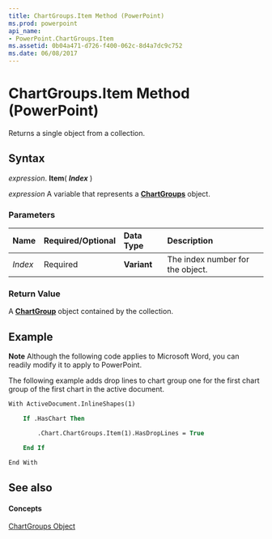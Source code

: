 ```yaml
---
title: ChartGroups.Item Method (PowerPoint)
ms.prod: powerpoint
api_name:
- PowerPoint.ChartGroups.Item
ms.assetid: 0b04a471-d726-f400-062c-8d4a7dc9c752
ms.date: 06/08/2017
---
```



# ChartGroups.Item Method (PowerPoint)

Returns a single object from a collection.


## Syntax

 _expression_. **Item**( **_Index_** )

 _expression_ A variable that represents a **[ChartGroups](PowerPoint.ChartGroups.md)** object.


### Parameters



|**Name**|**Required/Optional**|**Data Type**|**Description**|
|:-----|:-----|:-----|:-----|
| _Index_|Required|**Variant**|The index number for the object.|

### Return Value

A  **[ChartGroup](PowerPoint.ChartGroup.md)** object contained by the collection.


## Example




 **Note**  Although the following code applies to Microsoft Word, you can readily modify it to apply to PowerPoint.

The following example adds drop lines to chart group one for the first chart group of the first chart in the active document.




```vb
With ActiveDocument.InlineShapes(1)

    If .HasChart Then

        .Chart.ChartGroups.Item(1).HasDropLines = True

    End If

End With
```


## See also


#### Concepts


[ChartGroups Object](PowerPoint.ChartGroups.md)

